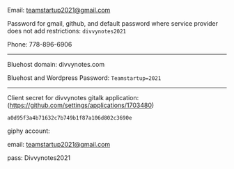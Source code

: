 Email: teamstartup2021@gmail.com

Password for gmail, github, and default password where service provider does not add restrictions: `divvynotes2021`

Phone: 778-896-6906

---

Bluehost domain: divvynotes.com

Bluehost and Wordpress Password: `Teamstartup=2021`

---

Client secret for divvynotes gitalk application: (https://github.com/settings/applications/1703480)

`a0d95f3a4b71632c7b749b1f87a106d802c3690e`

giphy account:

email: teamstartup2021@gmail.com

pass: Divvynotes2021
